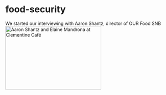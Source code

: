 # food-security
We started our interviewing with Aaron Shantz, director of OUR Food SNB
<a data-flickr-embed="true"  href="https://www.flickr.com/photos/olophotobooks/21598119421/in/dateposted-public/" title="Aaron Shantz and Elaine Mandrona at Clementine Café"><img src="https://farm1.staticflickr.com/751/21598119421_f6b0289fdf_h.jpg" width="300" height="200" alt="Aaron Shantz and Elaine Mandrona at Clementine Café"></a><script async src="//embedr.flickr.com/assets/client-code.js" charset="utf-8"></script>
